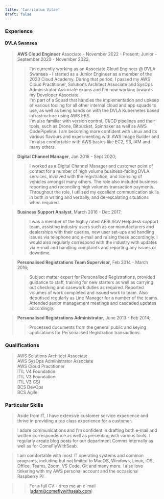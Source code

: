 ```yaml
---
title: 'Curriculum Vitae'
draft: false
---
```


### Experience

#### DVLA Swansea

> **AWS Cloud Engineer**
> Associate - November 2022 - Present; 
> Junior - September 2020 - November 2022;
>> I'm currently working as an Associate Cloud Engineer @ DVLA Swansea - I started as a Junior Engineer as a member of the 2020 Cloud Academy.
During that period, I passed my AWS Cloud Practitioner, Solutions Architect Associate and SysOps Administrator Associate exams and I'm now working towards my Developer Associate.  
I'm part of a Squad that handles the implementation and upkeep of various tooling for all other internal cloud and app squads to use, as well as being hands on with the DVLA Kubernetes based infrastructure using AWS EKS.  
I'm also familiar with version control, CI/CD pipelines and their tools, such as Drone, Bitbucket, Spinnaker as well as AWS CodePipeline.
I am becoming more confident with Linux and its various flavours and experimenting with AWS Image Builder and I'm also comfortable with AWS basics like EC2, S3, IAM and many others.

> **Digital Channel Manager**, Jan 2018 - Sept 2020;
>> I worked as a Digital Channel Manager and customer point of contact for a number of high volume business-facing DVLA services, involved with the registration, and licensing of vehicles amongst many others. The role also included business reporting and reconciling high volumes transaction payments. 
Throughout the role, I utilised my excellent communication skills in both in writing and verbally, and de-escalating situations when required. 

> **Business Support Analyst**, March 2016 - Dec 2017;
>> I was a member of the highly rated AFRL/RaV Helpdesk support team, assisting industry users such as car manufacturers and dealerships with their queries, new user set-ups and handling issues via telephone and e-mail and raising these accordingly. I would also regularly correspond with the industry with updates via e-mail and handling complaints and reporting any issues or downtime.

> **Personalised Registrations Team Supervisor**, Feb 2014 - March 2016;
>> Subject matter expert for Personalised Registrations, provided guidance to staff, training for new starters as well as carrying out checking and casework duties as required. Reported volumes of work completed and issued work to team. Also deputised regularly as Line Manager for a number of the teams. Attended senior management meetings and cascaded updates accordingly. 

> **Personalised Registrations Administrator**, June 2013 - Feb 2014;
>> Processed documents from the general public and keying applications for Personalised Registration transactions.

<!-- #### ASDA Swansea

> **Home Shopping Delivery Driver** 
>> Delivered goods to ASDA online grocery customers all across South West Wales. Required particular care with van checks and inspections as well as driving swiftly but courteously and providing a first class customer service at the doorstep.  
Also a RoSPA assessed and qualified driver and trained to assess other drivers in the department for regular proficiency checks as well as reviewing new drivers as part of their interview process.  -->

### Qualifications

> AWS Solutions Architect Associate  
AWS SysOps Administrator Associate  
AWS Cloud Practitioner  
ITIL V4 Foundation  
ITIL V3 Foundation  
ITIL V3 CSI  
BCS DevOps  
BCS Agile  
<!-- NVQ Level 2 in Business Administration  
HND in Popular Music  
9 GCSEs at Grades A*-B -->

### Particular Skills

>Aside from IT, I have extensive customer service experience and thrive in providing a top class experience for a customer.

>I adore communications and I'm confident in drafting both e-mail and written correspondence as well as presenting with various tools. I regularly create blog posts for our department Comms internally as well as for ComeFlyWithSeab.

> I am comfortable with most IT operating systems and common programs, including but not limited to MacOS, Windows, Linux, iOS, Office, Teams, Zoom, VS Code, Git and many more. I also love tinkering with my AWS personal account and the occasional Raspberry Pi!

>> For a full CV - drop me an e-mail (adam@comeflywithseab.com)